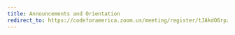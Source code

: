 ```yaml
---
title: Announcements and Orientation
redirect_to: https://codeforamerica.zoom.us/meeting/register/tJAkdO6rpzsrH9fCyGHNXG4hMtKY0OeTsal4
---
```

